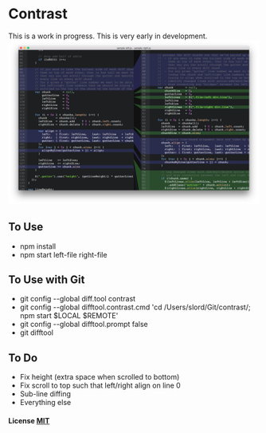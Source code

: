 # Contrast

This is a work in progress. This is very early in development.
![Screenshot](/screenshot.png)

## To Use

- npm install
- npm start left-file right-file
 
## To Use with Git

- git config --global diff.tool contrast
- git config --global difftool.contrast.cmd 'cd /Users/slord/Git/contrast/; npm start $LOCAL $REMOTE'
- git config --global difftool.prompt false
- git difftool

## To Do

- Fix height (extra space when scrolled to bottom)
- Fix scroll to top such that left/right align on line 0
- Sub-line diffing
- Everything else

#### License [MIT](LICENSE)
